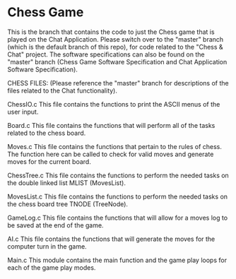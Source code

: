 # Chess Game

This is the branch that contains the code to just the Chess game that is played on the Chat Application. Please switch over to the "master" branch (which is the default branch of this repo), for code related to the "Chess & Chat" project. The software specifications can also be found on the "master" branch (Chess Game Software Specification and Chat Application Software Specification). 

CHESS FILES: (Please reference the "master" branch for descriptions of the files related to the Chat functionality).

ChessIO.c This file contains the functions to print the ASCII menus of the user input.

Board.c This file contains the functions that will perform all of the tasks related to the chess board.

Moves.c This file contains the functions that pertain to the rules of chess. The function here can be called to check for valid moves and generate moves for the current board.

ChessTree.c This file contains the functions to perform the needed tasks on the double linked list MLIST (MovesList).

MovesList.c This file contains the functions to perform the needed tasks on the chess board tree TNODE (TreeNode).

GameLog.c This file contains the functions that will allow for a moves log to be saved at the end of the game.

AI.c This file contains the functions that will generate the moves for the computer turn in the game.

Main.c This module contains the main function and the game play loops for each of the game play modes.
